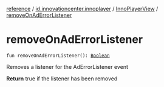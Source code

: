 [reference](../../index.md) / [id.innovationcenter.innoplayer](../index.md) / [InnoPlayerView](index.md) / [removeOnAdErrorListener](./remove-on-ad-error-listener.md)

# removeOnAdErrorListener

`fun removeOnAdErrorListener(): `[`Boolean`](https://kotlinlang.org/api/latest/jvm/stdlib/kotlin/-boolean/index.html)

Removes a listener for the AdErrorListener event

**Return**
true if the listener has been removed

